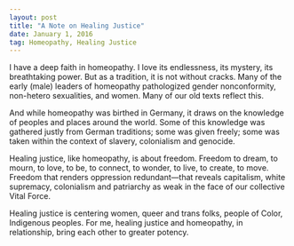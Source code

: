 ```yaml
---
layout: post
title: "A Note on Healing Justice"
date: January 1, 2016
tag: Homeopathy, Healing Justice
---
```


I have a deep faith in homeopathy. I love its endlessness, its mystery, its breathtaking power. But as a tradition, it is not without cracks. Many of the early (male) leaders of homeopathy pathologized gender nonconformity, non-hetero sexualities, and women. Many of our old texts reflect this. 

And while homeopathy was birthed in Germany, it draws on the knowledge of peoples and places around the world. Some of this knowledge was gathered justly from German traditions; some was given freely; some was taken within the context of slavery, colonialism and genocide. 

Healing justice, like homeopathy, is about freedom. Freedom to dream, to mourn, to love, to be, to connect, to wonder, to live, to create, to move. Freedom that renders oppression redundant—that reveals capitalism, white supremacy, colonialism and patriarchy as weak in the face of our collective Vital Force. 

Healing justice is centering women, queer and trans folks, people of Color, Indigenous peoples. For me, healing justice and homeopathy, in relationship, bring each other to greater potency.